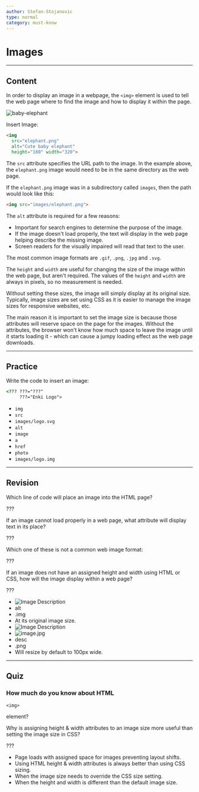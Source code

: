 ```yaml
---
author: Stefan-Stojanovic
type: normal
category: must-know
---
```


# Images


---

## Content

In order to display an image in a webpage, the `<img>` element is used to tell the web page where to find the image and how to display it within the page.

![baby-elephant](https://img.enkipro.com/b79c0aacddcb4ab21ca44fb790a40675.png)

Insert Image: 

```html
<img
  src="elephant.png"
  alt="Cute baby elephant"
  height="180" width="320">
```

The `src` attribute specifies the URL path to the image. In the example above, the `elephant.png` image would need to be in the same directory as the web page. 

If the `elephant.png` image was in a subdirectory called `images`, then the path would look like this: 

```html
<img src="images/elephant.png">
```

The `alt` attribute is required for a few reasons: 

* Important for search engines to determine the purpose of the image.
* If the image doesn't load properly, the text will display in the web page helping describe the missing image.
* Screen readers for the visually impaired will read that text to the user. 

The most common image formats are `.gif`, `.png`, `.jpg` and `.svg`.

The `height` and `width` are useful for changing the size of the image within the web page, but aren't required. The values of the `height` and `width` are always in pixels, so no measurement is needed.

Without setting these sizes, the image will simply display at its original size. Typically, image sizes are set using CSS as it is easier to manage the image sizes for responsive websites, etc. 

The main reason it is important to set the image size is because those attributes will reserve space on the page for the images. Without the attributes, the browser won't know how much space to leave the image until it starts loading it - which can cause a jumpy loading effect as the web page downloads.


---

## Practice

Write the code to insert an image:

```html
<??? ???="???" 
     ???="Enki Logo">
```

* `img`
* `src`
* `images/logo.svg`
* `alt`
* `image`
* `a`
* `href`
* `photo`
* `images/logo.img`


---

## Revision

Which line of code will place an image into the HTML page?

???

If an image cannot load properly in a web page, what attribute will display text in its place?

???

Which one of these is not a common web image format:

???

If an image does not have an assigned height and width using HTML or CSS, how will the image display within a web page?

???

* <img src="image.jpg" alt="Image Description">
* alt
* .img
* At its original image size.
* <image src="image.jpg" alt="Image Description">
* <img alt="image.jpg" src="Image Description">
* desc
* .png
* Will resize by default to 100px wide.


---

## Quiz

### How much do you know about HTML 

`<img>`

 element?


Why is assigning height & width attributes to an image size more useful than setting the image size in CSS?

???

* Page loads with assigned space for images preventing layout shifts.
* Using HTML height & width attributes is always better than using CSS sizing.
* When the image size needs to override the CSS size setting.
* When the height and width is different than the default image size.
